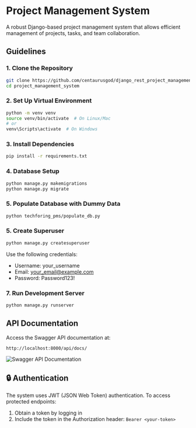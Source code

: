 # Project Management System

A robust Django-based project management system that allows efficient management of projects, tasks, and team collaboration.



## Guidelines

### 1. Clone the Repository
```bash
git clone https://github.com/centaurusgod/django_rest_project_management_api.git
cd project_management_system
```

### 2. Set Up Virtual Environment
```bash
python -m venv venv
source venv/bin/activate  # On Linux/Mac
# or
venv\Scripts\activate  # On Windows
```

### 3. Install Dependencies
```bash
pip install -r requirements.txt
```

### 4. Database Setup
```bash
python manage.py makemigrations
python manage.py migrate
```

### 5. Populate Database with Dummy Data
```bash
python techforing_pms/populate_db.py
```

### 5. Create Superuser
```bash
python manage.py createsuperuser
```
Use the following credentials:
- Username: your_username
- Email: your_email@example.com
- Password: Password123!


### 7. Run Development Server
```bash
python manage.py runserver
```

## API Documentation

Access the Swagger API documentation at:
```
http://localhost:8000/api/docs/
```
![Swagger API Documentation](project_management_system/images/swagger_api_documentation.png)


## 🔒 Authentication

The system uses JWT (JSON Web Token) authentication. To access protected endpoints:
1. Obtain a token by logging in
2. Include the token in the Authorization header: `Bearer <your-token>`

